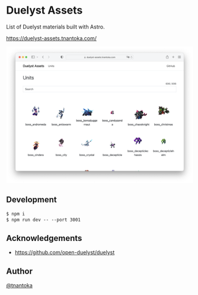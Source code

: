 # Duelyst Assets

List of Duelyst materials built with Astro.

https://duelyst-assets.tnantoka.com/

![](/docs/screenshot.png)

## Development

```
$ npm i
$ npm run dev -- --port 3001
```

## Acknowledgements

- https://github.com/open-duelyst/duelyst

## Author

[@tnantoka](https://twitter.com/tnantoka)
